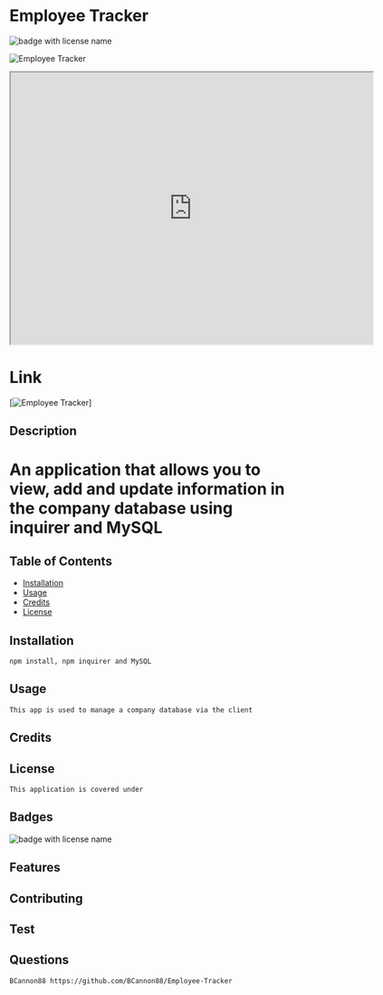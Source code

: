# **Employee Tracker**

  <img src="https://img.shields.io/badge/mybadge--blue" alt="badge with license name"/>

  ![Employee Tracker](https://drive.google.com/file/d/1qfJpROtFyx0wtOqwQpuZVCgCOkN98uBH/view)
  <iframe src="https://drive.google.com/file/d/1qfJpROtFyx0wtOqwQpuZVCgCOkN98uBH/preview" width="640" height="480"></iframe>

# Link
 [![Employee Tracker](https://www.youtube.com/watch?v=dY_c-IzPzNA)]

  ## Description

  # An application that allows you to view, add and update information in the company database using inquirer and MySQL

  ## Table of Contents        
   * [Installation](#Installation)
   * [Usage](#Usage)       
   * [Credits](#Credits)       
   * [License](#License)   
       
   ## Installation

    npm install, npm inquirer and MySQL       

   ## Usage

    This app is used to manage a company database via the client       

   ## Credits

           

   ## License

    This application is covered under        

   ## Badges

   <img src="https://img.shields.io/badge/mybadge--blue" alt="badge with license name"/>      
 
   ## Features

           

   ## Contributing

           

   ## Test

        
    
   ## Questions
    BCannon88 https://github.com/BCannon88/Employee-Tracker